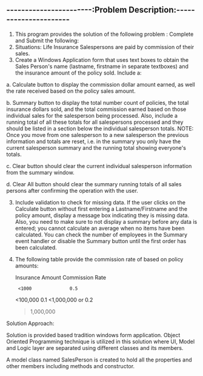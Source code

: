 -----------------------:Problem Description:----------------------
------------------------------------------------------------------


1.	This program provides the solution of the following problem :
Complete and Submit the following:  
1.	Situations:  Life Insurance Salespersons are paid by commission of their sales. 
2.	Create a Windows Application form that uses text boxes to obtain the Sales Person's name (lastname, firstname in separate textboxes) and the insurance amount of the policy sold.  Include a:

a.	Calculate button to display the commission dollar amount earned, as well the rate received based on the policy sales amount.  

b.	Summary button to display the total number count of policies, the total insurance dollars sold, and the total commission earned based on those individual sales for the salesperson being processed.  Also, include a running total of all  these totals for all salespersons processed and they should be listed in a section below the individual salesperson totals.  NOTE:  Once you move from one salesperson to a new salesperson the previous information and totals are reset, i.e. in the summary you only have the current salesperson summary and the running total showing everyone's totals.  

c.	Clear button should clear the current individual salesperson information from the summary window.

d.	Clear All button should clear the summary running totals of all sales persons after confirming the operation with the user.


3.	Include validation to check for missing data. If the user clicks on the Calculate button without first entering a Lastname/Firstname and the policy amount, display a message box indicating they is missing data.  Also, you need to make sure to not display a summary before any data is entered; you cannot calculate an average when no items have been calculated.  You can check the number of employees in the Summary event handler or disable the Summary button until the first order has been calculated.
4.	The following table provide the commission rate of based on policy amounts:

 
	Insurance Amount	Commission Rate
	
		 <1000				0.5
	  <100,000				0.1
	 <1,000,000
		or					0.2
	 >1,000,000				
	

Solution Approach:

Solution is provided based tradition windows form application. Object Oriented Programming technique is utilized in this solution where UI, Model and Logic layer are separated using different classes and its members.

A model class named SalesPerson is created to hold all the properties and other members including methods and constructor.

